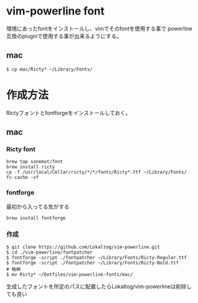 vim-powerline font
================================================================================

環境にあったfontをインストールし、vimでそのfontを使用する事で
powerline互換のpluginで使用する事が出来るようにする。


mac
--------------------------------------------------------------------------------

```
$ cp mac/Ricty* ~/Library/Fonts/
```


作成方法
================================================================================

Rictyフォントとfontforgeをインストールしておく。


mac
--------------------------------------------------------------------------------

### Ricty font
```
brew tap sanemat/font
brew install ricty
cp -f /usr/local/Cellar/ricty/*/*/fonts/Ricty*.ttf ~/Library/Fonts/
fc-cache -vf
```

### fontforge
最初から入ってる気がする
```
brew install fontforge
```

### 作成
```
$ git clone https://github.com/Lokaltog/vim-powerline.git
$ cd ./vim-powerline/fontpatcher
$ fontforge -script ./fontpatcher ~/Library/Fonts/Ricty-Regular.ttf
$ fontforge -script ./fontpatcher ~/Library/Fonts/Ricty-Bold.ttf
# 格納
$ mv Ricty* ~/Dotfiles/vim-powerline-fonts/mac/
```

生成したフォントを所定のパスに配置したらLokaltog/vim-powerlineは削除しても良い


